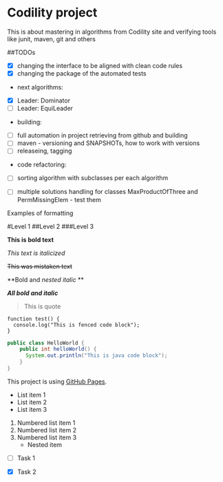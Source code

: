 # Codility project
This is about mastering in algorithms from Codility site and verifying tools like junit, maven, git and others


##TODOs
- [X] changing the interface to be aligned with clean code rules
- [x] changing the package of the automated tests

- next algorithms:
-  [x] Leader: Dominator
-  [ ] Leader: EquiLeader

- building:
- [ ] full automation in project retrieving from github and building
- [ ] maven - versioning and SNAPSHOTs, how to work with versions 
- [ ] releaseing, tagging

- code refactoring:
- [ ] sorting algorithm with subclasses per each algorithm
- [ ] multiple solutions handling for classes MaxProductOfThree and PermMissingElem - test them


Examples of formatting

#Level 1
##Level 2
###Level 3

**This is bold text** 

*This text is italicized*

~~This was mistaken text~~

**Bold and _nested italic_ **

***All bold and italic***

> This is quote

```
function test() {
  console.log("This is fenced code block");
}
```

```java
public class HelloWorld {
    public int helloWorld() {
      System.out.println("This is java code block");
    }
}
```


This project is using [GitHub Pages](https://github.com/paweln1975/Codility).

- List item 1
- List item 2
- List item 3

1. Numbered list item 1
2. Numbered list item 2
3. Numbered list item 3
   - Nested item
   
- [ ] Task 1
- [x] Task 2
        